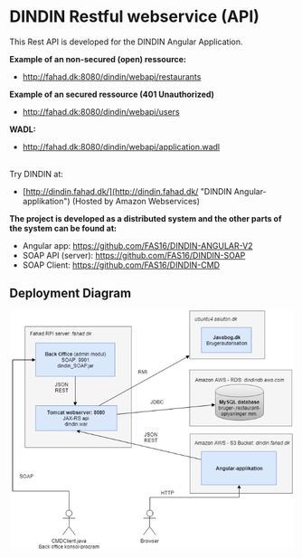 # DINDIN Restful webservice (API)

This Rest API is developed for the DINDIN Angular Application. 

<b>Example of an non-secured (open) ressource:</b>
- http://fahad.dk:8080/dindin/webapi/restaurants

<b>Example of an secured ressource (401 Unauthorized)</b>
- http://fahad.dk:8080/dindin/webapi/users

<b>WADL:</b>
- http://fahad.dk:8080/dindin/webapi/application.wadl


<br>Try DINDIN at:<br>
- [http://dindin.fahad.dk/](http://dindin.fahad.dk/ "DINDIN Angular-applikation") (Hosted by Amazon Webservices)


<b>The project is developed as a distributed system and the other parts of the system can be found at:</b>
- Angular app: https://github.com/FAS16/DINDIN-ANGULAR-V2
- SOAP API (server): https://github.com/FAS16/DINDIN-SOAP
- SOAP Client: https://github.com/FAS16/DINDIN-CMD

## Deployment Diagram

![alt text](https://github.com/FAS16/DINDIN-ANGULAR-V2/blob/master/deplyment%20diagram.png)




